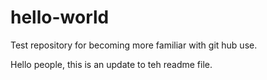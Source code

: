 # hello-world
Test repository for becoming more familiar with git hub use.

Hello people, this is an update to teh readme file.
